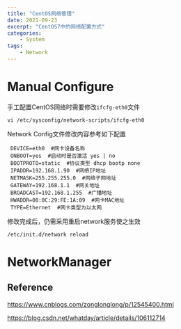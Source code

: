 ```yaml
---
title: "CentOS网络管理"
date: 2021-09-23
excerpt: "CentOS7中的网络配置方式"
categories: 
    - System
tags:
    - Network
---
```




# Manual Configure

手工配置CentOS网络时需要修改`ifcfg-eth0`文件

```shell
vi /etc/sysconfig/network-scripts/ifcfg-eth0
```

Network Config文件修改内容参考如下配置

```shell
 DEVICE=eth0  #网卡设备名称   
 ONBOOT=yes  #启动时是否激活 yes | no  
 BOOTPROTO=static  #协议类型 dhcp bootp none  
 IPADDR=192.168.1.90  #网络IP地址  
 NETMASK=255.255.255.0  #网络子网地址  
 GATEWAY=192.168.1.1  #网关地址  
 BROADCAST=192.168.1.255  #广播地址  
 HWADDR=00:0C:29:FE:1A:09  #网卡MAC地址  
 TYPE=Ethernet  #网卡类型为以太网
```

修改完成后，仍需采用重启network服务使之生效

```shell
/etc/init.d/network reload
```

# NetworkManager



## Reference

https://www.cnblogs.com/zonglonglong/p/12545400.html

https://blog.csdn.net/whatday/article/details/106112714